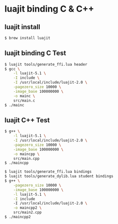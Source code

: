 luajit binding C & C++
===

## luajit install

```bash
$ brew install luajit
```

## luajit binding C Test

```bash
$ luajit tools/generate_ffi.lua header
$ gcc \
    -l luajit-5.1 \
    -I include \
    -I /usr/local/include/luajit-2.0 \
    -pagezero_size 10000 \
    -image_base 100000000 \
    -o mainc \
    src/main.c
$ ./mainc
```

## luajit C++ Test

```bash
$ g++ \
    -l luajit-5.1 \
    -I /usr/local/include/luajit-2.0 \
    -pagezero_size 10000 \
    -image_base 100000000 \
    -o maincpp \
    src/main.cpp
$ ./maincpp
```

```bash
$ luajit tools/generate_ffi.lua bindings
$ luajit tools/generate_dylib.lua student bindings
$ g++ \
    -pagezero_size 10000 \
    -image_base 100000000 \
    -l luajit-5.1 \
    -I include
    -I /usr/local/include/luajit-2.0 \
    -o maincpp2 \
    src/main2.cpp
$ ./maincpp2
```
